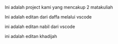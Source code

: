 Ini adalah project kami yang mencakup 2 matakuliah 

Ini adalah editan dari daffa melalui vscode

ini adalah editan nabil dari vscode

ini adalah editan khadijah